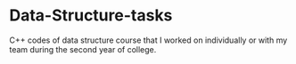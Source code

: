 # Data-Structure-tasks
C++ codes of data structure course that I worked on individually or with my team during the second year of college.
